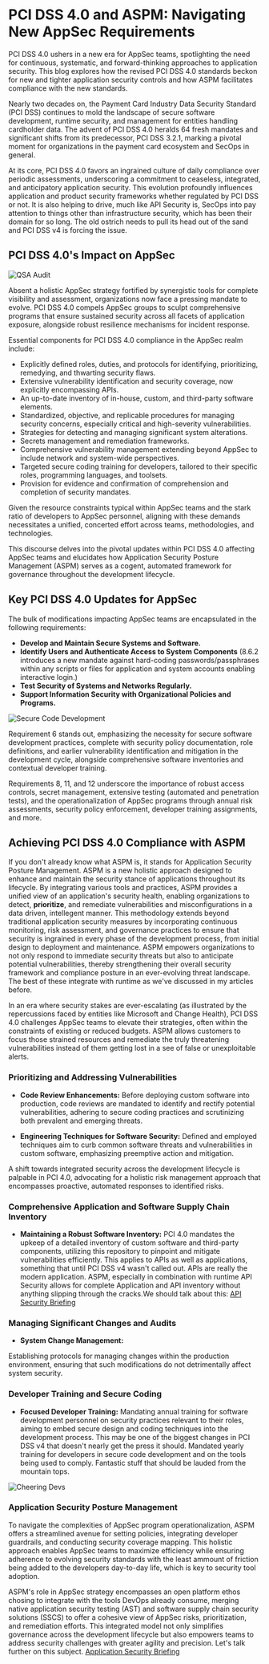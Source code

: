 # PCI DSS 4.0 and ASPM: Navigating New AppSec Requirements

PCI DSS 4.0 ushers in a new era for AppSec teams, spotlighting the need for continuous, systematic, and forward-thinking approaches to application security. This blog explores how the revised PCI DSS 4.0 standards beckon for new and tighter application security controls and how ASPM facilitates compliance with the new standards.

Nearly two decades on, the Payment Card Industry Data Security Standard (PCI DSS) continues to mold the landscape of secure software development, runtime security, and management for entities handling cardholder data. The advent of PCI DSS 4.0 heralds 64 fresh mandates and significant shifts from its predecessor, PCI DSS 3.2.1, marking a pivotal moment for organizations in the payment card ecosystem and SecOps in general.

At its core, PCI DSS 4.0 favors an ingrained culture of daily compliance over periodic assessments, underscoring a commitment to ceaseless, integrated, and anticipatory application security. This evolution profoundly influences application and product security frameworks whether regulated by PCI DSS or not. It is also helping to drive, much like API Security is, SecOps into pay attention to things other than infrastructure security, which has been their domain for so long. The old ostrich needs to pull its head out of the sand and PCI DSS v4 is forcing the issue. 

## PCI DSS 4.0's Impact on AppSec

![QSA Audit](/images/qsa-review-nervious.jpg)

Absent a holistic AppSec strategy fortified by synergistic tools for complete visibility and assessment, organizations now face a pressing mandate to evolve. PCI DSS 4.0 compels AppSec groups to sculpt comprehensive programs that ensure sustained security across all facets of application exposure, alongside robust resilience mechanisms for incident response.

Essential components for PCI DSS 4.0 compliance in the AppSec realm include:

- Explicitly defined roles, duties, and protocols for identifying, prioritizing, remedying, and thwarting security flaws.
- Extensive vulnerability identification and security coverage, now explicitly encompassing APIs.
- An up-to-date inventory of in-house, custom, and third-party software elements.
- Standardized, objective, and replicable procedures for managing security concerns, especially critical and high-severity vulnerabilities.
- Strategies for detecting and managing significant system alterations.
- Secrets management and remediation frameworks.
- Comprehensive vulnerability management extending beyond AppSec to include network and system-wide perspectives.
- Targeted secure coding training for developers, tailored to their specific roles, programming languages, and toolsets.
- Provision for evidence and confirmation of comprehension and completion of security mandates.

Given the resource constraints typical within AppSec teams and the stark ratio of developers to AppSec personnel, aligning with these demands necessitates a unified, concerted effort across teams, methodologies, and technologies.

This discourse delves into the pivotal updates within PCI DSS 4.0 affecting AppSec teams and elucidates how Application Security Posture Management (ASPM) serves as a cogent, automated framework for governance throughout the development lifecycle.

## Key PCI DSS 4.0 Updates for AppSec

The bulk of modifications impacting AppSec teams are encapsulated in the following requirements:

- **Develop and Maintain Secure Systems and Software.** 
- **Identify Users and Authenticate Access to System Components** (8.6.2 introduces a new mandate against hard-coding passwords/passphrases within any scripts or files for application and system accounts enabling interactive login.)
- **Test Security of Systems and Networks Regularly.**
- **Support Information Security with Organizational Policies and Programs.**

![Secure Code Development](/images/secure-code-development.jpg)

Requirement 6 stands out, emphasizing the necessity for secure software development practices, complete with security policy documentation, role definitions, and earlier vulnerability identification and mitigation in the development cycle, alongside comprehensive software inventories and contextual developer training.

Requirements 8, 11, and 12 underscore the importance of robust access controls, secret management, extensive testing (automated and penetration tests), and the operationalization of AppSec programs through annual risk assessments, security policy enforcement, developer training assignments, and more.

## Achieving PCI DSS 4.0 Compliance with ASPM

If you don't already know what ASPM is, it stands for Application Security Posture Management. ASPM is a new holistic approach designed to enhance and maintain the security stance of applications throughout its lifecycle. By integrating various tools and practices, ASPM provides a unified view of an application's security health, enabling organizations to detect, **prioritize**, and remediate vulnerabilities and misconfigurations in a data driven, intellegent manner. This methodology extends beyond traditional application security measures by incorporating continuous monitoring, risk assessment, and governance practices to ensure that security is ingrained in every phase of the development process, from initial design to deployment and maintenance. ASPM empowers organizations to not only respond to immediate security threats but also to anticipate potential vulnerabilities, thereby strengthening their overall security framework and compliance posture in an ever-evolving threat landscape. The best of these integrate with runtime as we've discussed in my articles before. 

In an era where security stakes are ever-escalating (as illustrated by the repercussions faced by entities like Microsoft and Change Health), PCI DSS 4.0 challenges AppSec teams to elevate their strategies, often within the constraints of existing or reduced budgets. ASPM allows customers to focus those strained resources and remediate the truly threatening vulnerabilities instead of them getting lost in a see of false or unexploitable alerts.

### Prioritizing and Addressing Vulnerabilities

- **Code Review Enhancements:** Before deploying custom software into production, code reviews are mandated to identify and rectify potential vulnerabilities, adhering to secure coding practices and scrutinizing both prevalent and emerging threats.
  
- **Engineering Techniques for Software Security:** Defined and employed techniques aim to curb common software threats and vulnerabilities in custom software, emphasizing preemptive action and mitigation.

A shift towards integrated security across the development lifecycle is palpable in PCI 4.0, advocating for a holistic risk management approach that encompasses proactive, automated responses to identified risks.

### Comprehensive Application and Software Supply Chain Inventory

- **Maintaining a Robust Software Inventory:** PCI 4.0 mandates the upkeep of a detailed inventory of custom software and third-party components, utilizing this repository to pinpoint and mitigate vulnerabilities efficiently. This applies to APIs as well as applications, something that until PCI DSS v4 wasn't called out. APIs are really the modern application. ASPM, especially in combination with runtime API Security allows for complete Application and API inventory without anything slipping through the cracks.We should talk about this: [API Security Briefing](https://www.wwt.com/briefing/api-security-visibility-into-an-expanding-attack-surface)

### Managing Significant Changes and Audits

- **System Change Management:**

 Establishing protocols for managing changes within the production environment, ensuring that such modifications do not detrimentally affect system security.

### Developer Training and Secure Coding

- **Focused Developer Training:** Mandating annual training for software development personnel on security practices relevant to their roles, aiming to embed secure design and coding techniques into the development process. This may be one of the biggest changes in PCI DSS v4 that doesn't nearly get the press it should. Mandated yearly training for developers in secure code development and on the tools being used to comply. Fantastic stuff that should be lauded from the mountain tops. 

![Cheering Devs](/images/sec-ops-cheering-mountain-top.jpg)

### Application Security Posture Management

To navigate the complexities of AppSec program operationalization, ASPM offers a streamlined avenue for setting policies, integrating developer guardrails, and conducting security coverage mapping. This holistic approach enables AppSec teams to maximize efficiency while ensuring adherence to evolving security standards with the least ammount of friction being added to the developers day-to-day life, which is key to security tool adoption. 

ASPM's role in AppSec strategy encompasses an open platform ethos chosing to integrate with the tools DevOps already consume, merging native application security testing (AST) and software supply chain security solutions (SSCS) to offer a cohesive view of AppSec risks, prioritization, and remediation efforts. This integrated model not only simplifies governance across the development lifecycle but also empowers teams to address security challenges with greater agility and precision. Let's talk further on this subject. [Application Security Briefing](https://www.wwt.com/briefing/application-security-briefing)
